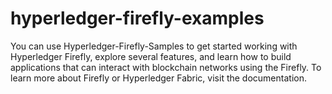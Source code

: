 # hyperledger-firefly-examples
You can use Hyperledger-Firefly-Samples to get started working with Hyperledger Firefly, explore several features, and learn how to build applications that can interact with blockchain networks using the Firefly. To learn more about Firefly or Hyperledger Fabric, visit the documentation.
